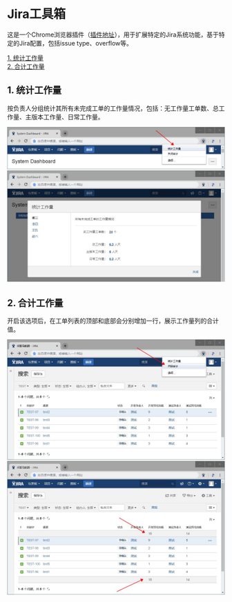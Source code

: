 # Jira工具箱  
这是一个Chrome浏览器插件（[插件地址](https://chrome.google.com/webstore/detail/jira%E5%B7%A5%E5%85%B7%E7%AE%B1/kjhcffaehhgmfkgaeajbedcicpleabaf)），用于扩展特定的Jira系统功能，基于特定的Jira配置，包括issue type、overflow等。  

[1. 统计工作量](#1-统计工作量)  
[2. 合计工作量](#2-合计工作量)  

## 1. 统计工作量  
按负责人分组统计其所有未完成工单的工作量情况，包括：无工作量工单数、总工作量、主版本工作量、日常工作量。

![](https://raw.githubusercontent.com/fangguixian/JiraToolkit/master/img/statistical_workload_1.jpg)  
![](https://raw.githubusercontent.com/fangguixian/JiraToolkit/master/img/statistical_workload_2.jpg)  


## 2. 合计工作量  
开启该选项后，在工单列表的顶部和底部会分别增加一行，展示工作量列的合计值。

![](https://raw.githubusercontent.com/fangguixian/JiraToolkit/master/img/workload_sum_1.jpg)  
![](https://raw.githubusercontent.com/fangguixian/JiraToolkit/master/img/workload_sum_2.jpg)  

